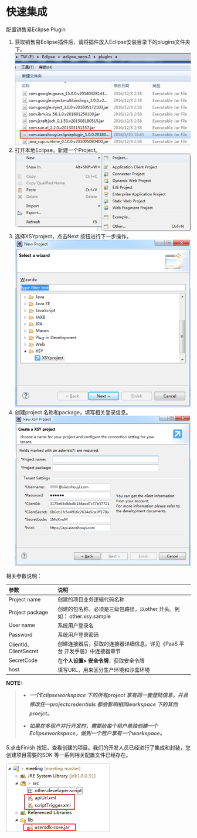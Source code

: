 # 快速集成

配置销售易Eclipse Plugin

1. 获取销售易Eclipse插件后，请将插件放入Eclipse安装目录下的plugins文件夹下。
   ![](/assets/com.png)
2. 打开本地Eclipse，新建一个Project。<br>
   ![](/assets/newproject.png)
3. 选择XSYproject，点击Next 按钮进行下一步操作。
   ![](/assets/xsyproject.png)
4. 创建project 名称和package，填写相关登录信息。
   ![](/assets/newxsyproject.png)

相关参数说明：

| **参数** | **说明** |
| :--- | :--- |
| Project name | 创建的项目业务逻辑代码名称 |
| Project  package | 创建的包名称，必须是三级包路径，以other 开头。例如： other.xsy.sample |
| User name | 系统用户登录名 |
| Password | 系统用户登录密码 |
| ClientId、ClientSecret | 创建连接器后，获取的连接器详细信息。详见《PaaS 平台 开发手册》中连接器章节 |
| SecretCode | 在**个人设置&gt; 安全令牌**，获取安全令牌 |
| host | 填写URL，用来区分生产环境和沙盒环境 |

**NOTE:**

> * _**一个Eclipseworkspace 下的所有project 享有同一套登陆信息，并且修改任一projectcredentials 都会影响相同workspace 下的其他proejct。**_
>
> * _**如果在多租户并行开发时，需要给每个租户单独创建一个Eclipseworkspace，做到一个租户享有一个workspace。**_

5.点击Finish 按钮，查看创建的项目。我们的开发人员已经进行了集成和封装，您创建项目需要的SDK 等一系列相关配置文件已经存在。

![](/assets/sdk.png)

